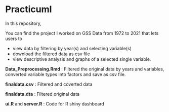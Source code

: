 # PracticumI

In this repository,

You can find the project I worked on GSS Data from 1972 to 2021 that lets users to

* view data by filtering by year(s) and selecting variable(s)
* download the filtered data as csv file
* view descriptive analysis and graphs of a selected single variable.


__Data_Preprocessing.Rmd__ : Filtered the original data by years and variables, converted variable types into factors and save as csv file.

__finaldata.csv__ : Filtered and coverted data

__finaldata.dta__ : Filtered original data

__ui.R__ and __server.R__ : Code for R shiny dashboard


